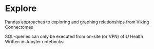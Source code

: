 # Explore
Pandas approaches to exploring and graphing relationships from Viking Connectomes

SQL-queries can only be executed from on-site (or VPN) of U Health
Written in Jupyter notebooks
